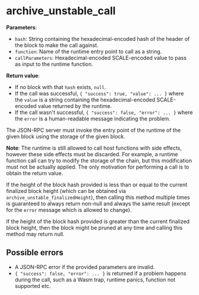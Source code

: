# archive_unstable_call

**Parameters**:

- `hash`: String containing the hexadecimal-encoded hash of the header of the block to make the call against.
- `function`: Name of the runtime entry point to call as a string.
- `callParameters`: Hexadecimal-encoded SCALE-encoded value to pass as input to the runtime function.

**Return value**:

- If no block with that `hash` exists, `null`.
- If the call was successful, `{ "success": true, "value": ... }` where the `value` is a string containing the hexadecimal-encoded SCALE-encoded value returned by the runtime.
- If the call wasn't successful, `{ "success": false, "error": ... }` where the `error` is a human-readable message indicating the problem.

The JSON-RPC server must invoke the entry point of the runtime of the given block using the storage of the given block.

**Note**: The runtime is still allowed to call host functions with side effects, however these side effects must be discarded. For example, a runtime function call can try to modify the storage of the chain, but this modification must not be actually applied. The only motivation for performing a call is to obtain the return value.

If the height of the block hash provided is less than or equal to the current finalized block height (which can be obtained via `archive_unstable_finalizedHeight`), then calling this method multiple times is guaranteed to always return non-null and always the same result (except for the `error` message which is allowed to change).

If the height of the block hash provided is greater than the current finalized block height, then the block might be pruned at any time and calling this method may return null.

## Possible errors

- A JSON-RPC error if the provided parameters are invalid.
- `{ "success": false, "error": ... }` is returned if a problem happens during the call, such as a Wasm trap, runtime panics, function not supported etc.
